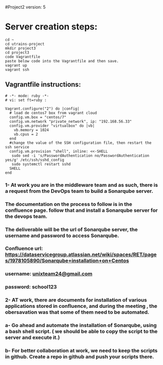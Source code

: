 #Project2   version: 5  

# Server creation steps: 
```
cd ~
cd utrains-project
mkdir project3
cd project3
code Vagrantfile
paste below code into the Vagrantfile and then save.
vagrant up
vagrant ssh
```
## Vagrantfile instructions:

```
# -*- mode: ruby -*-
# vi: set ft=ruby :

Vagrant.configure("2") do |config|
  # load de centos7 box from vagrant cloud
  config.vm.box = "centos/7"
  config.vm.network "private_network", ip: "192.168.56.33"
  config.vm.provider "virtualbox" do |vb|
    vb.memory = 1024
    vb.cpus = 2
  end
  #change the value of the SSH configuration file, then restart the ssh service
  config.vm.provision "shell", inline: <<-SHELL
   sudo sed -i 's/PasswordAuthentication no/PasswordAuthentication yes/g' /etc/ssh/sshd_config
   sudo systemctl restart sshd
  SHELL
end
```



###  1- At work you are in the middleware team and as such, there is a request from the DevOps team to build a Sonarqube server. 
### The documentation on the process to follow is in the confluence page. follow that and install a Sonarqube server for the devops team.
### The deliverable will be the url of Sonarqube server, the username and password to access Sonarqube.
### Confluence url: https://dataservicegroup.atlassian.net/wiki/spaces/RET/pages/1978105890/Sonarqube+installation+on+Centos
### username: unixteam24@gmail.com
### password: school123

### 2- AT work, there are documents for installation of various applications stored in confluence, and during the meeting , the obersavation was that some of them need to be automated.
### a- Go ahead and automate the installation of Sonarqube, using a bash shell script. ( we should be able to copy the script to the server and execute it.)

### b- For better collaboration at work, we need to keep the scripts in github. Create a repo in github and push your scripts there. 


